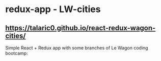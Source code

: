 # redux-app - LW-cities

## https://talaric0.github.io/react-redux-wagon-cities/

Simple React + Redux app with some branches of Le Wagon coding bootcamp:
